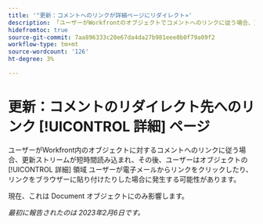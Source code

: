 ```yaml
---
title: '"更新：コメントへのリンクが詳細ページにリダイレクト»'
description: 「ユーザーがWorkfrontのオブジェクトでコメントへのリンクに従う場合、更新ストリームが短時間読み込まれ、その後、ユーザーはオブジェクトの詳細領域にリダイレクトされます。 ユーザーが電子メールからリンクをクリックしたり、リンクをブラウザーに貼り付けたりした場合に発生する可能性があります。
hidefromtoc: true
source-git-commit: 7aa896333c20e67da4da27b981eee0b0f79a09f2
workflow-type: tm+mt
source-wordcount: '126'
ht-degree: 3%

---
```



# 更新：コメントのリダイレクト先へのリンク [!UICONTROL 詳細] ページ

ユーザーがWorkfront内のオブジェクトに対するコメントへのリンクに従う場合、更新ストリームが短時間読み込まれ、その後、ユーザーはオブジェクトの [!UICONTROL 詳細] 領域 ユーザーが電子メールからリンクをクリックしたり、リンクをブラウザーに貼り付けたりした場合に発生する可能性があります。

現在、これは Document オブジェクトにのみ影響します。

_最初に報告されたのは 2023年2月6日です。_

